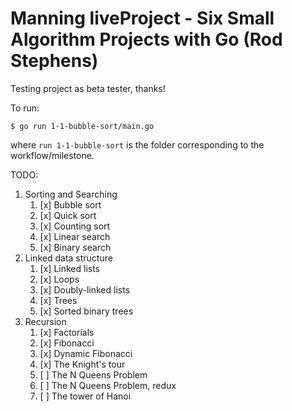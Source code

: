 # Manning liveProject - Six Small Algorithm Projects with Go (Rod Stephens)

Testing project as beta tester, thanks!

To run:

```
$ go run 1-1-bubble-sort/main.go
```

where `run 1-1-bubble-sort` is the folder corresponding to the workflow/milestone.

TODO:
1. Sorting and Searching
    1. [x] Bubble sort
    2. [x] Quick sort
    3. [x] Counting sort
    4. [x] Linear search
    5. [x] Binary search
2. Linked data structure
    1. [x] Linked lists
    2. [x] Loops
    3. [x] Doubly-linked lists
    4. [x] Trees
    5. [x] Sorted binary trees
3. Recursion
    1. [x] Factorials
    2. [x] Fibonacci
    3. [x] Dynamic Fibonacci
    4. [x] The Knight's tour
    5. [ ] The N Queens Problem
    6. [ ] The N Queens Problem, redux
    7. [ ] The tower of Hanoi
